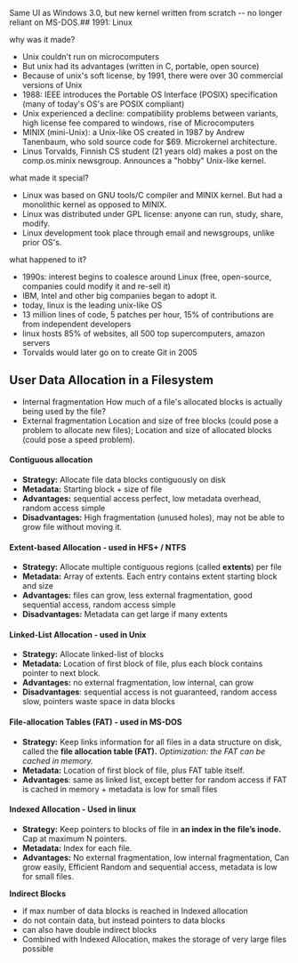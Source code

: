 Same UI as Windows 3.0, but new kernel written from scratch -- no longer reliant on MS-DOS.## 1991: Linux 

why was it made? 

- Unix couldn't run on microcomputers
- But unix had its advantages (written in C, portable, open source)
- Because of unix's soft license, by 1991, there were over 30 commercial versions of Unix
- 1988: IEEE introduces the Portable OS Interface (POSIX) specification (many of today's OS's are POSIX compliant)
- Unix experienced a decline: compatibility problems between variants, high license fee compared to windows, rise of Microcomputers
- MINIX (mini-Unix): a Unix-like OS created in 1987 by Andrew Tanenbaum, who sold source code for $69. Microkernel architecture.
- Linus Torvalds, Finnish CS student (21 years old) makes a post on the comp.os.minix newsgroup. Announces a "hobby" Unix-like kernel.

what made it special?

- Linux was based on GNU tools/C compiler and MINIX kernel. But had a monolithic kernel as opposed to MINIX. 
- Linux was distributed under GPL license: anyone can run, study, share, modify.
- Linux development took place through email and newsgroups, unlike prior OS's. 

what happened to it?

- 1990s: interest begins to coalesce around Linux (free, open-source, companies could modify it and re-sell it) 
- IBM, Intel and other big companies began to adopt it.
- today, linux is the leading unix-like OS
- 13 million lines of code, 5 patches per hour, 15% of contributions are from independent developers 
- linux hosts 85% of websites, all 500 top supercomputers, amazon servers
- Torvalds would later go on to create Git in 2005

## User Data Allocation in a Filesystem
- Internal fragmentation
	How much of a file's allocated blocks is actually being used by the file?
- External fragmentation 
	Location and size of free blocks (could pose a problem to allocate new files);
	Location and size of allocated blocks (could pose a speed problem).
#### Contiguous allocation 
- **Strategy:** Allocate file data blocks contiguously on disk 
- **Metadata:** Starting block + size of file
- **Advantages:** sequential access perfect, low metadata overhead, random access simple
- **Disadvantages:** High fragmentation (unused holes), may not be able to grow file without moving it.
#### Extent-based Allocation - used in HFS+ / NTFS
- **Strategy:** Allocate multiple contiguous regions (called **extents**) per file 
- **Metadata:** Array of extents. Each entry contains extent starting block and size
- **Advantages:** files can grow, less external fragmentation, good sequential access, random access simple
- **Disadvantages:** Metadata can get large if many extents
#### Linked-List Allocation - used in Unix
- **Strategy:** Allocate linked-list of blocks 
- **Metadata:** Location of first block of file, plus each block contains pointer to next block.
- **Advantages:** no external fragmentation, low internal, can grow
- **Disadvantages**: sequential access is not guaranteed, random access slow, pointers waste space in data blocks 

#### File-allocation Tables (FAT) - used in MS-DOS
- **Strategy:** Keep links information for all files in a data structure on disk, called the **file allocation table (FAT).** _Optimization: the FAT can be cached in memory._ 
- **Metadata:** Location of first block of file, plus FAT table itself.
- **Advantages**: same as linked list, except better for random access if FAT is cached in memory + metadata is low for small files 

#### Indexed Allocation - Used in linux
- **Strategy:** Keep pointers to blocks of file in **an index in the file’s inode.** Cap at maximum N pointers. 
- **Metadata:** Index for each file.
- **Advantages:** No external fragmentation, low internal fragmentation, Can grow easily, Efficient Random and sequential access, metadata is low for small files. 

**Indirect Blocks** 
- if max number of data blocks is reached in Indexed allocation
- do not contain data, but instead pointers to data blocks
- can also have double indirect blocks
- Combined with Indexed Allocation, makes the storage of very large files possible